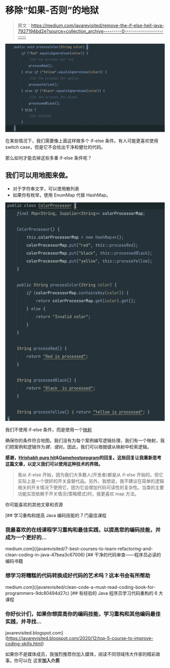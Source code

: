 # 移除“如果-否则”的地狱

> 原文：<https://medium.com/javarevisited/remove-the-if-else-hell-java-7927194bd2e?source=collection_archive---------0----------------------->

![](img/2d50f4d346d0163b9793f2d5fda7c42f.png)

在某些情况下，我们需要像上面这样做多个 if-else 条件。有人可能更喜欢使用 switch case，但是它不会给出干净和健壮的代码。

那么如何才能去掉这些多重 if-else 条件呢？

## 我们可以用地图来做。

*   对于字符串文字，可以使用散列表
*   如果你有枚举，使用 EnumMap 代替 HashMap。

![](img/9a198416746222fa0c70025a1f577985.png)

我们不使用 if-else 条件，而是使用一个[映射](https://javarevisited.blogspot.com/2015/08/difference-between-HashMap-vs-TreeMap-vs-LinkedHashMap-Java.html)

确保你的条件符合地图。我们没有为每个案例编写逻辑处理，我们有一个映射，我们把案例和逻辑作为*键，值*对。因此，我们可以根据键从映射中检索逻辑。

**感谢，**[**Hrishabh puro hit**](https://medium.com/u/7007d97d5b1f?source=post_page-----7927194bd2e--------------------------------)**&**[**Gamehostprogram**](https://medium.com/u/50bbdf0dd53?source=post_page-----7927194bd2e--------------------------------)**的回复。这些回复让我重新思考这篇文章，以定义我们可以使用这种技术的界限。**

> 我从 if-else 开始，因为我们大多数人(开发者)都是从 if-else 开始的。但它实际上是一个很好的开关盒替代品。另外，我想说，我不建议在简单的逻辑相关的开关情况下使用它，因为它会增加代码可读性的复杂性。当类的主要功能实现依赖于开关情况(策略模式)时，我更喜欢 map 方法。

你可能喜欢的其他文章和资源

[](/javarevisited/7-best-courses-to-learn-refactoring-and-clean-coding-in-java-47bea3c67006) [## 学习重构和提高 Java 编码技能的 7 门最佳课程

### 我最喜欢的在线课程学习重构和最佳实践，以提高您的编码技能，并成为一个更好的…

medium.com](/javarevisited/7-best-courses-to-learn-refactoring-and-clean-coding-in-java-47bea3c67006) [](/javarevisited/clean-code-a-must-read-coding-book-for-programmers-9dc80494d27c) [## 干净的代码审查——程序员必读的编码书籍

### 想学习将糟糕的代码转换成好代码的艺术吗？这本书会有所帮助

medium.com](/javarevisited/clean-code-a-must-read-coding-book-for-programmers-9dc80494d27c) [](https://javarevisited.blogspot.com/2020/12/top-5-course-to-improve-coding-skills.html) [## 有经验的 Java 程序员学习代码重构的 6 大课程

### 你好伙计们，如果你想提高你的编码技能，学习重构和其他编码最佳实践，并寻找…

javarevisited.blogspot.com](https://javarevisited.blogspot.com/2020/12/top-5-course-to-improve-coding-skills.html) 

如果你不是媒体成员，我强烈推荐你加入媒体，阅读不同领域伟大作家的精彩故事。你可以在 这里**加入介质**[](/@somasharma_81597/membership)